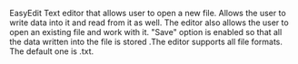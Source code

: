 EasyEdit
Text editor that allows user to open a new file. Allows the user to write data into it and read from it as well. The editor also allows the user to open an existing file and work with it. "Save" option is enabled so that  all the data written into the file is stored .The editor supports all file formats. The default one is .txt.
